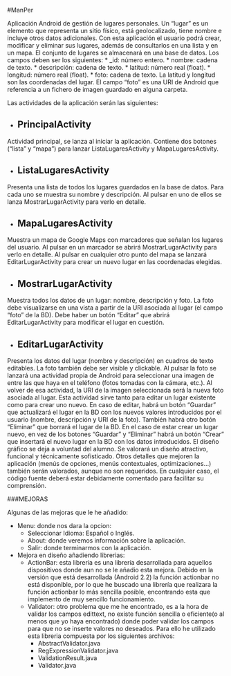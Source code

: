 #ManPer

Aplicación Android de gestión de lugares personales.
Un “lugar” es un elemento que representa un sitio físico,
está geolocalizado, tiene nombre e incluye otros datos adicionales. Con esta
aplicación el usuario podrá crear, modificar y eliminar sus lugares, además de
consultarlos en una lista y en un mapa.
El conjunto de lugares se almacenará en una base de datos. Los campos deben
ser los siguientes:
	* _id: número entero.
	* nombre: cadena de texto.
	* descripción: cadena de texto.
	* latitud: número real (float).
	* longitud: número real (float).
	* foto: cadena de texto.
La latitud y longitud son las coordenadas del lugar. El campo “foto” es una URI
de Android que referencia a un fichero de imagen guardado en alguna carpeta.

Las actividades de la aplicación serán las siguientes:

* PrincipalActivity
  -----------------
Actividad principal, se lanza al iniciar la aplicación. Contiene dos botones
(“lista” y “mapa”) para lanzar ListaLugaresActivity y MapaLugaresActivity.

* ListaLugaresActivity
  --------------------
Presenta una lista de todos los lugares guardados en la base de datos.
Para cada uno se muestra su nombre y descripción. Al pulsar en uno
de ellos se lanza MostrarLugarActivity para verlo en detalle.

* MapaLugaresActivity
  -------------------
Muestra un mapa de Google Maps con marcadores que señalan los lugares
del usuario. Al pulsar en un marcador se abrirá MostrarLugarActivity
para verlo en detalle. Al pulsar en cualquier otro punto del mapa se
lanzará EditarLugarActivity para crear un nuevo lugar en las coordenadas
elegidas.

* MostrarLugarActivity
  --------------------
Muestra todos los datos de un lugar: nombre, descripción y foto. La foto
debe visualizarse en una vista a partir de la URI asociada al lugar (el
campo “foto” de la BD). Debe haber un botón “Editar” que abrirá EditarLugarActivity
para modificar el lugar en cuestión.

* EditarLugarActivity
  -------------------
Presenta los datos del lugar (nombre y descripción) en cuadros de texto
editables. La foto también debe ser visible y clickable. Al pulsar la foto
se lanzará una actividad propia de Android para seleccionar una imagen
de entre las que haya en el teléfono (fotos tomadas con la cámara,
etc.). Al volver de esa actividad, la URI de la imagen seleccionada será
la nueva foto asociada al lugar.
Esta actividad sirve tanto para editar un lugar existente como para crear
uno nuevo. En caso de editar, habrá un botón “Guardar” que actualizará
el lugar en la BD con los nuevos valores introducidos por el usuario
(nombre, descripción y URI de la foto). También habrá otro botón “Eliminar”
que borrará el lugar de la BD. En el caso de estar crear un lugar
nuevo, en vez de los botones “Guardar” y “Eliminar” habrá un botón
“Crear” que insertará el nuevo lugar en la BD con los datos introducidos.
El diseño gráfico se deja a voluntad del alumno. Se valorará un diseño atractivo,
funcional y técnicamente sofisticado. Otros detalles que mejoren la aplicación
(menús de opciones, menús contextuales, optimizaciones...) también serán valorados,
aunque no son requeridos. En cualquier caso, el código fuente deberá
estar debidamente comentado para facilitar su comprensión.


###MEJORAS

Algunas de las mejoras que le he añadido:
- Menu: donde nos dara la opcion:
	+ Seleccionar Idioma: Español o Inglés.
	+ About: donde veremos información sobre la aplicación.
	+ Salir: donde terminarmos con la aplicación.
- Mejora en diseño añadiendo librerias:
  + ActionBar: esta librería es una librería desarrollada para aquellos dispositivos donde aun no se le añadio esta mejora. Debido en la versión que está desarrollada (Android 2.2) la función actionbar no está disponible, por lo que he buscado una librería que realizara la función actionbar lo más sencilla posible, encontrando esta que implemento de muy sencillo funcionamiento.
  + Validator: otro problema que me he encontrado, es a la hora de validar los campos edittext, no existe función sencilla o eficiente(o al menos que yo haya encontrado) donde poder validar los campos para que no se inserte valores no deseados. Para ello he utilizado esta libreria compuesta por los siguientes archivos:
    * AbstractValidator.java
    * RegExpressionValidator.java
    * ValidationResult.java
    * Validator.java
